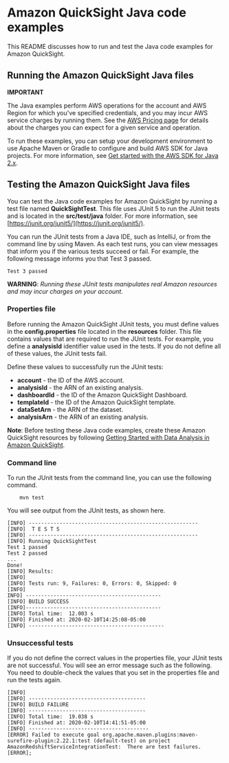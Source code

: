 # Amazon QuickSight Java code examples

This README discusses how to run and test the Java code examples for Amazon QuickSight.

## Running the Amazon QuickSight Java files

**IMPORTANT**

The Java examples perform AWS operations for the account and AWS Region for which you've specified credentials, and you may incur AWS service charges by running them. See the [AWS Pricing page](https://aws.amazon.com/pricing/) for details about the charges you can expect for a given service and operation.

To run these examples, you can setup your development environment to use Apache Maven or Gradle to configure and build AWS SDK for Java projects. For more information, 
see [Get started with the AWS SDK for Java 2.x](https://docs.aws.amazon.com/sdk-for-java/latest/developer-guide/get-started.html).


 ## Testing the Amazon QuickSight Java files

You can test the Java code examples for Amazon QuickSight by running a test file named **QuickSightTest**. This file uses JUnit 5 to run the JUnit tests and is located in the **src/test/java** folder. For more information, see [https://junit.org/junit5/](https://junit.org/junit5/).

You can run the JUnit tests from a Java IDE, such as IntelliJ, or from the command line by using Maven. As each test runs, you can view messages that inform you if the various tests succeed or fail. For example, the following message informs you that Test 3 passed.

	Test 3 passed

**WARNING**: _Running these JUnit tests manipulates real Amazon resources and may incur charges on your account._

 ### Properties file
Before running the Amazon QuickSight JUnit tests, you must define values in the **config.properties** file located in the **resources** folder. This file contains values that are required to run the JUnit tests. For example, you define a **analysisId** identifier value used in the tests. If you do not define all of these values, the JUnit tests fail.

Define these values to successfully run the JUnit tests:

- **account** - the ID of the AWS account.   
- **analysisId** - the ARN of an existing analysis.
- **dashboardId** - the ID of the Amazon QuickSight Dashboard.
- **templateId** - the ID of the Amazon QuickSight template.
- **dataSetArn** - the ARN of the dataset.
- **analysisArn** - the ARN of an existing analysis.

**Note**: Before testing these Java code examples, create these Amazon QuickSight resources by following [Getting Started with Data Analysis in Amazon QuickSight](https://docs.aws.amazon.com/quicksight/latest/user/getting-started.html).

### Command line
To run the JUnit tests from the command line, you can use the following command.

		mvn test

You will see output from the JUnit tests, as shown here.

	[INFO] -------------------------------------------------------
	[INFO]  T E S T S
	[INFO] -------------------------------------------------------
	[INFO] Running QuickSightTest
	Test 1 passed
	Test 2 passed
	...
	Done!
	[INFO] Results:
	[INFO]
	[INFO] Tests run: 9, Failures: 0, Errors: 0, Skipped: 0
	[INFO]
	INFO] --------------------------------------------
	[INFO] BUILD SUCCESS
	[INFO]--------------------------------------------
	[INFO] Total time:  12.003 s
	[INFO] Finished at: 2020-02-10T14:25:08-05:00
	[INFO] --------------------------------------------

### Unsuccessful tests

If you do not define the correct values in the properties file, your JUnit tests are not successful. You will see an error message such as the following. You need to double-check the values that you set in the properties file and run the tests again.

	[INFO]
	[INFO] --------------------------------------
	[INFO] BUILD FAILURE
	[INFO] --------------------------------------
	[INFO] Total time:  19.038 s
	[INFO] Finished at: 2020-02-10T14:41:51-05:00
	[INFO] ---------------------------------------
	[ERROR] Failed to execute goal org.apache.maven.plugins:maven-surefire-plugin:2.22.1:test (default-test) on project AmazonRedshiftServiceIntegrationTest:  There are test failures.
	[ERROR];
